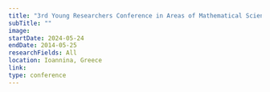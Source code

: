 ```yaml
---
title: "3rd Young Researchers Conference in Areas of Mathematical Sciences"
subTitle: ""
image:
startDate: 2024-05-24
endDate: 2014-05-25
researchFields: All
location: Ioannina, Greece
link: 
type: conference
---
```

